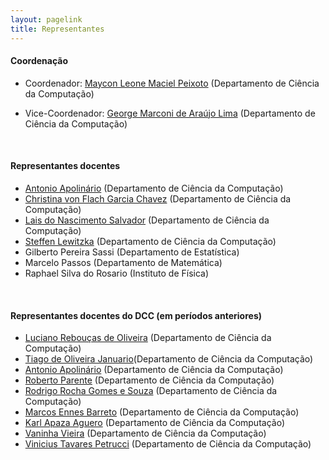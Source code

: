 ```yaml
---
layout: pagelink
title: Representantes
---
```



#### **Coordenação**

* Coordenador: [Maycon Leone Maciel Peixoto][prof15] (Departamento de Ciência da Computação)

* Vice-Coordenador: [George Marconi de Araújo Lima][prof6] (Departamento de Ciência da Computação)

<br>

#### **Representantes docentes**

* [Antonio Apolinário][prof3] (Departamento de Ciência da Computação)
* [Christina von Flach Garcia Chavez][prof7] (Departamento de Ciência da Computação)
* [Lais do Nascimento Salvador][prof8] (Departamento de Ciência da Computação)
* [Steffen Lewitzka][prof9] (Departamento de Ciência da Computação)
* Gilberto Pereira Sassi (Departamento de Estatística)
* Marcelo Passos (Departamento de Matemática)
* Raphael Silva do Rosario (Instituto de Física)

<br>

<!--
#### **Coordenação (Setembro 2020-Março 2021)**
* Coordenador: [Christina von Flach Garcia Chavez][prof7]
* Vice-Coordenador: [George Marconi de Araújo Lima][prof6]
#### **Coordenação (2019-Setembro 2020)**
* Coordenador: [Tiago de Oliveira Januário][prof2]
* Vice-Coordenador: [Rodrigo Rocha Gomes e Souza][prof5]
<br>
-->

#### **Representantes docentes do DCC (em períodos anteriores)**

* [Luciano Rebouças de Oliveira][prof1] (Departamento de Ciência da Computação)
* [Tiago de Oliveira Januario][prof2](Departamento de Ciência da Computação)
* [Antonio Apolinário][prof3] (Departamento de Ciência da Computação)
* [Roberto Parente][prof4] (Departamento de Ciência da Computação)
* [Rodrigo Rocha Gomes e Souza][prof5] (Departamento de Ciência da Computação)
* [Marcos Ennes Barreto][prof10] (Departamento de Ciência da Computação)
* [Karl Apaza Aguero][prof11] (Departamento de Ciência da Computação)
* [Vaninha Vieira][prof12] (Departamento de Ciência da Computação)
* [Vinicius Tavares Petrucci][prof14] (Departamento de Ciência da Computação)

[prof1]:https://wiki.dcc.ufba.br/DCC/ProfLucianoReboucas
[prof2]:https://wiki.dcc.ufba.br/DCC/ProfTiagoJanuario
[prof3]:https://computacao.ufba.br/pt-br/antonio-lopes-apolinario-junior
[prof4]:https://wiki.dcc.ufba.br/DCC/ProfRobertoParente
[prof5]:https://wiki.dcc.ufba.br/DCC/ProfRodrigoRocha
[prof6]:https://computacao.ufba.br/pt-br/george-marconi-de-araujo-lima
[prof7]:https://computacao.ufba.br/pt-br/christina-von-flach-garcia-chavez
[prof8]:https://computacao.ufba.br/pt-br/lais-do-nascimento-salvador
[prof9]:https://computacao.ufba.br/pt-br/steffen-lewitzka
[prof10]:https://wiki.dcc.ufba.br/DCC/ProfMarcosBarreto
[prof11]:https://wiki.dcc.ufba.br/DCC/ProfKarlApazaAguero
[prof12]:https://wiki.dcc.ufba.br/DCC/ProfVaninhaVieira
[prof14]:https://wiki.dcc.ufba.br/DCC/ProfViniciusPetrucci
[prof15]:https://computacao.ufba.br/pt-br/maycon-leone-maciel-peixoto

